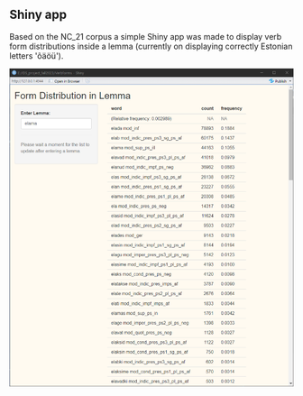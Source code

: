 ## Shiny app

Based on the NC_21 corpus a simple Shiny app was made to display verb form distributions inside a lemma (currently on displaying correctly Estonian letters 'õäöü').

![Shiny app](https://github.com/ahtokiil/ids_2023/blob/main/shiny.png)

